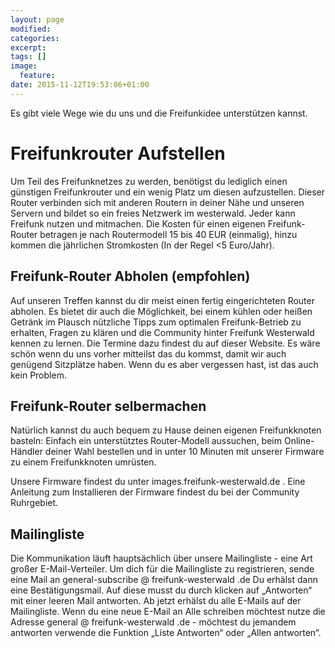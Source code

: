 ```yaml
---
layout: page 
modified:
categories:  
excerpt:
tags: []
image:
  feature:
date: 2015-11-12T19:53:06+01:00
---
```



Es gibt viele Wege wie du uns und die Freifunkidee unterstützen kannst.

# Freifunkrouter Aufstellen
Um Teil des Freifunknetzes zu werden, benötigst du lediglich einen günstigen Freifunkrouter und ein wenig Platz um diesen aufzustellen. Dieser Router verbinden sich mit anderen Routern in deiner Nähe und unseren Servern und bildet so ein freies Netzwerk im westerwald. Jeder kann Freifunk nutzen und mitmachen. Die Kosten für einen eigenen Freifunk-Router betragen je nach Routermodell 15 bis 40 EUR (einmalig), hinzu kommen die jährlichen Stromkosten (In der Regel <5 Euro/Jahr).

## Freifunk-Router Abholen (empfohlen)

Auf unseren Treffen kannst du dir meist einen fertig eingerichteten Router abholen. Es bietet dir auch die Möglichkeit, bei einem kühlen oder heißen Getränk im Plausch nützliche Tipps zum optimalen Freifunk-Betrieb zu erhalten, Fragen zu klären und die Community hinter Freifunk Westerwald kennen zu lernen. Die Termine dazu findest du auf dieser Website. Es wäre schön wenn du uns vorher mitteilst das du kommst, damit wir auch genügend Sitzplätze haben. Wenn du es aber vergessen hast, ist das auch kein Problem.

## Freifunk-Router selbermachen

Natürlich kannst du auch bequem zu Hause deinen eigenen Freifunkknoten basteln: Einfach ein unterstütztes Router-Modell aussuchen, beim Online-Händler deiner Wahl bestellen und in unter 10 Minuten mit unserer Firmware zu einem Freifunkknoten umrüsten.

Unsere Firmware findest du unter images.freifunk-westerwald.de . Eine Anleitung zum Installieren der Firmware findest du bei der Community Ruhrgebiet.

## Mailingliste

Die Kommunikation läuft hauptsächlich über unsere Mailingliste - eine Art großer E-Mail-Verteiler. Um dich für die Mailingliste zu registrieren, sende eine Mail an general-subscribe @ freifunk-westerwald .de Du erhälst dann eine Bestätigungsmail. Auf diese musst du durch klicken auf „Antworten“ mit einer leeren Mail antworten. Ab jetzt erhälst du alle E-Mails auf der Mailingliste. Wenn du eine neue E-Mail an Alle schreiben möchtest nutze die Adresse general @ freifunk-westerwald .de - möchtest du jemandem antworten verwende die Funktion „Liste Antworten“ oder „Allen antworten“.




